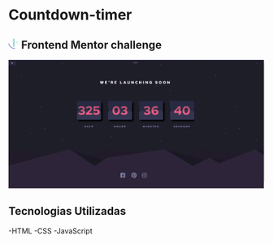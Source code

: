 # Countdown-timer

## <img src="fm.png" width=20px>   Frontend Mentor challenge 

[<img src="./exem.gif" alt="gif do exemplo do projeto">](https://marcelohcb.github.io/Countdown-timer/)

## Tecnologias Utilizadas
-HTML
-CSS
-JavaScript

